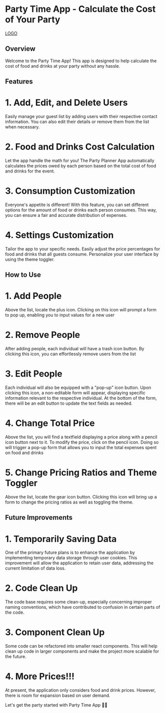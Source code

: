 # Party Time App - Calculate the Cost of Your Party

[LOGO](image.png)

## Overview

Welcome to the Party Time App! This app is designed to help calculate the cost of food and drinks at your party without any hassle.

## Features
# 1. **Add, Edit, and Delete Users**

Easily manage your guest list by adding users with their respective contact information. You can also edit their details or remove them from the list when necessary.

# 2. **Food and Drinks Cost Calculation**

Let the app handle the math for you! The Party Planner App automatically calculates the prices owed by each person based on the total cost of food and drinks for the event.

# 3. **Consumption Customization**

Everyone's appetite is different! With this feature, you can set different options for the amount of food or drinks each person consumes. This way, you can ensure a fair and accurate distribution of expenses.

# 4. **Settings Customization**

Tailor the app to your specific needs. Easily adjust the price percentages for food and drinks that all guests consume. Personalize your user interface by using the theme toggler.

## How to Use

# 1. **Add People**

Above the list, locate the plus icon. Clicking on this icon will prompt a form to pop up, enabling you to input values for a new user


# 2. **Remove People**

After adding people, each individual will have a trash icon button. By clicking this icon, you can effortlessly remove users from the list

# 3. **Edit People**

Each individual will also be equipped with a "pop-up" icon button. Upon clicking this icon, a non-editable form will appear, displaying specific information relevant to the respective individual. At the bottom of the form, there will be an edit button to update the text fields as needed.

# 4. **Change Total Price**

Above the list, you will find a textfield displaying a price along with a pencil icon button next to it. To modify the price, click on the pencil icon. Doing so will trigger a pop-up form that allows you to input the total expenses spent on food and drinks

# 5. **Change Pricing Ratios and Theme Toggler**

Above the list, locate the gear icon button. Clicking this icon will bring up a form to change the pricing ratios as well as toggling the theme.


## Future Improvements

# 1. **Temporarily Saving Data**

One of the primary future plans is to enhance the application by implementing temporary data storage through user cookies. This improvement will allow the application to retain user data, addressing the current limitation of data loss.

# 2. **Code Clean Up**

The code base requires some clean-up, especially concerning improper naming conventions, which have contributed to confusion in certain parts of the code. 

# 3. **Component Clean Up**

Some code can be refactored into smaller react components. This will help clean up code in larger components and make the project more scalable for the future. 

# 4. **More Prices!!!**

At present, the application only considers food and drink prices. However, there is room for expansion based on user demand. 

Let's get the party started with Party Time App 🎉🎊

